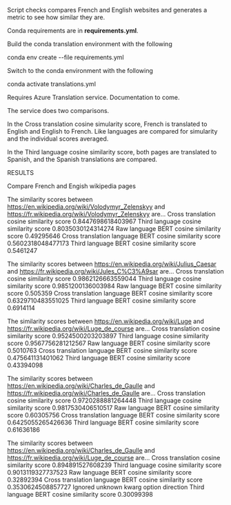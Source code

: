 Script checks compares French and English websites and generates a metric to see how similar they are.

Conda requirements are in **requirements.yml**.

Build the conda translation environment with the following

conda env create --file requirements.yml

Switch to the conda environment with the following

conda activate translations.yml

Requires Azure Translation service.  Documentation to come.

The service does two comparisons.

In the Cross translation cosine simularity score, French is translated to English and English to French.  Like languages are compared for simularity and the individual scores averaged.

In the Third language cosine similarity score, both pages are translated to Spanish, and the Spanish translations are compared.

RESULTS

Compare French and Engish wikipedia pages

The similarity scores between https://en.wikipedia.org/wiki/Volodymyr_Zelenskyy and https://fr.wikipedia.org/wiki/Volodymyr_Zelenskyy are...
Cross translation cosine similarity score 0.8447698618403967
Third language  cosine similarity score 0.8035030124314274
Raw language BERT cosine similarity score 0.49295646
Cross translation language BERT cosine similarity score 0.5602318048477173
Third language BERT cosine similarity score 0.5461247

The similarity scores between https://en.wikipedia.org/wiki/Julius_Caesar and https://fr.wikipedia.org/wiki/Jules_C%C3%A9sar are...
Cross translation cosine similarity score 0.9862126663559044
Third language  cosine similarity score 0.9851200136003984
Raw language BERT cosine similarity score 0.505359
Cross translation language BERT cosine similarity score 0.6329710483551025
Third language BERT cosine similarity score 0.6914114

The similarity scores between https://en.wikipedia.org/wiki/Luge and https://fr.wikipedia.org/wiki/Luge_de_course are...
Cross translation cosine similarity score 0.9524500203203897
Third language  cosine similarity score 0.9567756281212567
Raw language BERT cosine similarity score 0.5010763
Cross translation language BERT cosine similarity score 0.475641131401062
Third language BERT cosine similarity score 0.43394098

The similarity scores between https://en.wikipedia.org/wiki/Charles_de_Gaulle and https://fr.wikipedia.org/wiki/Charles_de_Gaulle are...
Cross translation cosine similarity score 0.9720288881264448
Third language  cosine similarity score 0.9817530406510517
Raw language BERT cosine similarity score 0.60305756
Cross translation language BERT cosine similarity score 0.6425055265426636
Third language BERT cosine similarity score 0.61636186

The similarity scores between https://en.wikipedia.org/wiki/Charles_de_Gaulle and https://fr.wikipedia.org/wiki/Luge_de_course are...
Cross translation cosine similarity score 0.894891527608239
Third language  cosine similarity score 0.9013119327737523
Raw language BERT cosine similarity score 0.32892394
Cross translation language BERT cosine similarity score 0.3530624508857727
Ignored unknown kwarg option direction
Third language BERT cosine similarity score 0.30099398